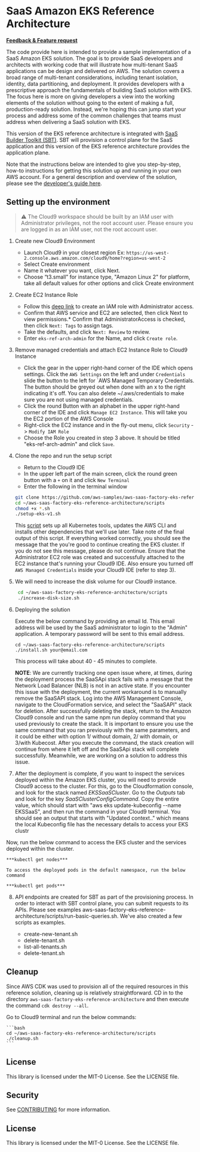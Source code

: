 # SaaS Amazon EKS Reference Architecture

**[Feedback & Feature request](https://www.pulse.aws/survey/XHZBD2KH)** 

The code provide here is intended to provide a sample implementation of a SaaS Amazon EKS solution. The goal is to provide SaaS developers and architects with working code that will illustrate how multi-tenant SaaS applications can be design and delivered on AWS. The solution covers a broad range of multi-tenant considerations, including tenant isolation, identity, data partitioning, and deployment. It provides developers with a prescriptive approach the fundamentals of building SaaS solution with EKS. The focus here is more on giving developers a view into the working elements of the solution without going to the extent of making a full, production-ready solution. Instead, we're hoping this can jump start your process and address some of the common challenges that teams must address when delivering a SaaS solution with EKS.

This version of the EKS reference architecture is integrated with [SaaS Builder Toolkit (SBT)](https://github.com/awslabs/sbt-aws).  SBT will provision a control plane for the SaaS application and this version of the EKS reference architecture provides the application plane.

Note that the instructions below are intended to give you step-by-step, how-to instructions for getting this solution up and running in your own AWS account. For a general description and overview of the solution, please see the [developer's guide here](GUIDE.md).

## Setting up the environment

> :warning: The Cloud9 workspace should be built by an IAM user with Administrator privileges, not the root account user. Please ensure you are logged in as an IAM user, not the root account user.

1. Create new Cloud9 Environment
    * Launch Cloud9 in your closest region Ex: `https://us-west-2.console.aws.amazon.com/cloud9/home?region=us-west-2`
    * Select Create environment
    * Name it whatever you want, click Next.
    * Choose “t3.small” for instance type, "Amazon Linux 2" for platform, take all default values for other options and click Create environment
2. Create EC2 Instance Role
    * Follow this [deep link](https://console.aws.amazon.com/iam/home#/roles$new?step=review&commonUseCase=EC2%2BEC2&selectedUseCase=EC2&policies=arn:aws:iam::aws:policy%2FAdministratorAccess) to create an IAM role with Administrator access.
    * Confirm that AWS service and EC2 are selected, then click Next to view permissions.* Confirm that AdministratorAccess is checked, then click `Next: Tags` to assign tags.
    * Take the defaults, and click `Next: Review` to review.
    * Enter `eks-ref-arch-admin` for the Name, and click `Create role`.
3. Remove managed credentials and attach EC2 Instance Role to Cloud9 Instance
    * Click the gear in the upper right-hand corner of the IDE which opens settings. Click the `AWS Settings` on the left and under `Credentials` slide the button to the left for `AWS Managed Temporary Credentials. The button should be greyed out when done with an x to the right indicating it's off.  You can also delete ~/.aws/credentials to make sure you are not using managed credentials.
    * Click the round Button with an alphabet in the upper right-hand corner of the IDE and click `Manage EC2 Instance`. This will take you the EC2 portion of the AWS Console
    * Right-click the EC2 instance and in the fly-out menu, click `Security` -> `Modify IAM Role`
    * Choose the Role you created in step 3 above. It should be titled "eks-ref-arch-admin" and click `Save`.
4. Clone the repo and run the setup script
    * Return to the Cloud9 IDE
    * In the upper left part of the main screen, click the round green button with a `+` on it and click `New Terminal`
    * Enter the following in the terminal window

    ```bash
    git clone https://github.com/aws-samples/aws-saas-factory-eks-reference-architecture
    cd ~/aws-saas-factory-eks-reference-architecture/scripts
    chmod +x *.sh
    ./setup-eks-v1.sh
   ```

   This [script](./scripts/setup-eks-v1.sh) sets up all Kubernetes tools, updates the AWS CLI and installs other dependencies that we'll use later. Take note of the final output of this script. If everything worked correctly, you should see the message that the you're good to continue creating the EKS cluster. If you do not see this message, please do not continue. Ensure that the Administrator EC2 role was created and successfully attached to the EC2 instance that's running your Cloud9 IDE. Also ensure you turned off `AWS Managed Credentials` inside your Cloud9 IDE (refer to step 3).

5. We will need to increase the disk volume for our Cloud9 instance.

   ```bash
    cd ~/aws-saas-factory-eks-reference-architecture/scripts
    ./increase-disk-size.sh
   ```

6. Deploying the solution

   Execute the below command by providing an email Id. This email address will be used by the SaaS administrator to login to the "Admin" application. A temporary password will be sent to this email address.

    ```
    cd ~/aws-saas-factory-eks-reference-architecture/scripts
    ./install.sh your@email.com
    ```

    This process will take about 40 - 45 minutes to complete.
    
   **NOTE**: We are currently tracking one open issue where, at times, during the deployment process the SaaSApi stack fails with a message that the Network Load Balancer (NLB) is not in an active state. If you encounter this issue with the deployment, the current workaround is to manually remove the SaaSAPI stack. Log into the AWS Management Console, navigate to the CloudFormation service, and select the "SaaSAPI" stack for deletion. After successfully deleting the stack, return to the Amazon Cloud9 console and run the same npm run deploy command that you used previously to create the stack. It is important to ensure you use the same command that you ran previously with the same parameters, and it could be either with option 1/ without domain, 2/ with domain, or 3/with Kubecost. After you execute the command, the stack creation will continue from where it left off and the SaaSApi stack will complete successfully. Meanwhile, we are working on a solution to address this issue.


7. After the deployment is complete, if you want to inspect the services deployed within the Amazon EKS cluster, you  will need to provide Cloud9 access to the cluster. For this, go to the Cloudformation console, and look for the stack named *EKSSaaSCluster*. Go to the *Outputs* tab and look for the key *SaaSClusterConfigCommand*. Copy the entire value, which should start with "aws eks update-kubeconfig --name EKSSaaS", and then run the command in your Cloud9 terminal. You should see an output that starts with "Updated context.." which means the local Kubeconfig file has the necessary details  to access your EKS clustr

Now, run the below command to access the EKS cluster and the services deployed within the cluster.

    ***kubectl get nodes***

    To access the deployed pods in the default namespace, run the below command

    ***kubectl get pods***
   

8. API endpoints are created for SBT as part of the provisioning process.  In order to interact with SBT control plane, you can submit requests to its APIs.  Please see examples aws-saas-factory-eks-reference-architecture/scripts/run-basic-queries.sh.  We've also created a few scripts as examples.
   
   - create-new-tenant.sh
   - delete-tenant.sh
   - list-all-tenants.sh
   - delete-tenant.sh

## Cleanup

Since AWS CDK was used to provision all of the required resources in this reference solution, cleaning up is relatively straightforward. CD in to the directory `aws-saas-factory-eks-reference-architecture` and then execute the command `cdk destroy --all`. 

Go to Cloud9 terminal and run the below commands:

    ```bash
    cd ~/aws-saas-factory-eks-reference-architecture/scripts
    ./cleanup.sh
    ```

## License

This library is licensed under the MIT-0 License. See the LICENSE file.
## Security

See [CONTRIBUTING](CONTRIBUTING.md#security-issue-notifications) for more information.

## License

This library is licensed under the MIT-0 License. See the LICENSE file.

